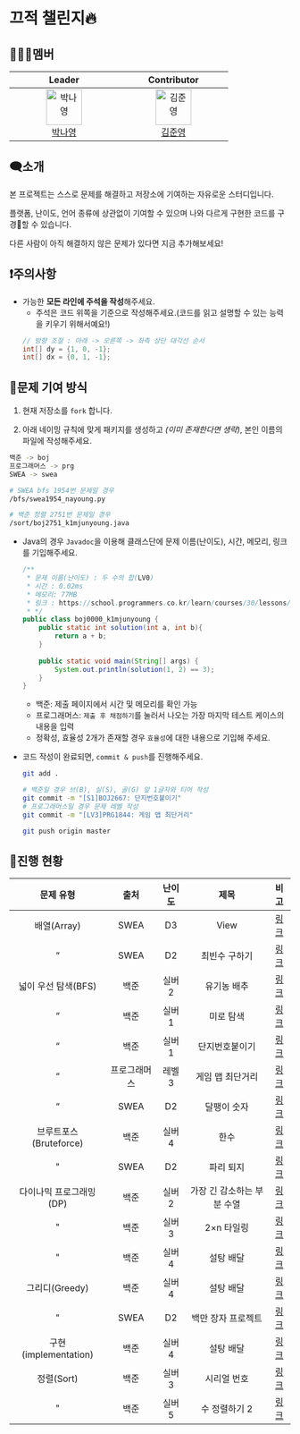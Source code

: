 # 끄적 챌린지🔥

## 🧑‍🤝‍🧑멤버
<table align="center">
  <thead>
    <tr>
      <th align="center" width="180">Leader</th>
      <th align="center" width="180">Contributor</th>
    </tr>
  </thead>
  <tbody>
    <tr>
      <td align="center">
        <a href="https://github.com/nayoung03">
          <img src="https://avatars.githubusercontent.com/u/89790280?v=4" alt="박나영"
          width="64" />
          <br />
          박나영
        </a>
      </td>
      <td align="center">
        <a href="https://github.com/k1mjunyoung">
          <img src="https://avatars.githubusercontent.com/u/74641191?v=4" alt="김준영" width="64" />
          <br />
          김준영
        </a>
      </td>
    </tr>
  </tbody>
</table>

## 🗨️소개

본 프로젝트는 스스로 문제를 해결하고 저장소에 기여하는 자유로운 스터디입니다.

플랫폼, 난이도, 언어 종류에 상관없이 기여할 수 있으며 나와 다르게 구현한 코드를 구경👀할 수 있습니다.

다른 사람이 아직 해결하지 않은 문제가 있다면 지금 추가해보세요!

## ❗주의사항

- 가능한 **모든 라인에 주석을 작성**해주세요.
    - 주석은 코드 위쪽을 기준으로 작성해주세요.(코드를 읽고 설명할 수 있는 능력을 키우기 위해서예요!)
    ```java
    // 방향 조절 : 아래 -> 오른쪽 -> 좌측 상단 대각선 순서
    int[] dy = {1, 0, -1};
    int[] dx = {0, 1, -1};
    ```

## 📁문제 기여 방식

1. 현재 저장소를 `fork` 합니다.

2. 아래 네이밍 규칙에 맞게 패키지를 생성하고 *(이미 존재한다면 생략)*, 본인 이름의 파일에 작성해주세요.

```bash
백준 -> boj
프로그래머스 -> prg
SWEA -> swea

# SWEA bfs 1954번 문제일 경우
/bfs/swea1954_nayoung.py

# 백준 정렬 2751번 문제일 경우
/sort/boj2751_k1mjunyoung.java
```

- Java의 경우 `Javadoc`을 이용해 클래스단에 문제 이름(난이도), 시간, 메모리, 링크를 기입해주세요.

    ```java
    /**
     * 문제 이름(난이도) : 두 수의 합(LV0)
     * 시간 : 0.02ms
     * 메모리: 77MB
     * 링크 : https://school.programmers.co.kr/learn/courses/30/lessons/120802
     * */
    public class boj0000_k1mjunyoung {     
        public static int solution(int a, int b){
            return a + b;
        }
        
        public static void main(String[] args) {
            System.out.println(solution(1, 2) == 3);
        }
    }
    ```
  - 백준: 제출 페이지에서 시간 및 메모리를 확인 가능
  - 프로그래머스: `제출 후 채점하기`를 눌러서 나오는 가장 마지막 테스트 케이스의 내용을 입력
  - 정확성, 효율성 2개가 존재할 경우 `효율성`에 대한 내용으로 기입해 주세요.


- 코드 작성이 완료되면, `commit & push`를 진행해주세요.

    ```bash
    git add .
    
    # 백준일 경우 브(B), 실(S), 골(G) 앞 1글자와 티어 작성
    git commit -m "[S1]BOJ2667: 단지번호붙이기"
    # 프로그래머스일 경우 문제 레벨 작성
    git commit -m "[LV3]PRG1844: 게임 맵 최단거리"
    
    git push origin master
    ```

## 🧾진행 현황
<center>

|       문제 유형        |   출처   | 난이도 |          제목           |                                                                                                                                   비고                                                                                                                                   |
|:------------------:|:------:|:---:|:---------------------:|:----------------------------------------------------------------------------------------------------------------------------------------------------------------------------------------------------------------------------------------------------------------------:|
|     배열(Array)      |  SWEA  | D3  |         View          | [링크](https://swexpertacademy.com/main/code/problem/problemDetail.do?problemLevel=3&contestProbId=AV134DPqAA8CFAYh&categoryId=AV134DPqAA8CFAYh&categoryType=CODE&problemTitle=&orderBy=RECOMMEND_COUNT&selectCodeLang=ALL&select-1=3&pageSize=10&pageIndex=1&&&&&&&&&&) |
|         “          |  SWEA  | D2  |        최빈수 구하기        | [링크](https://swexpertacademy.com/main/code/problem/problemDetail.do?problemLevel=3&contestProbId=AV134DPqAA8CFAYh&categoryId=AV134DPqAA8CFAYh&categoryType=CODE&problemTitle=&orderBy=RECOMMEND_COUNT&selectCodeLang=ALL&select-1=3&pageSize=10&pageIndex=1&&&&&&&&&&) |
|   넓이 우선 탐색(BFS)    |   백준   | 실버2 |        유기농 배추         |                                                                                                               [링크](https://www.acmicpc.net/problem/1012)                                                                                                               |
|         “          |   백준   | 실버1 |         미로 탐색         |                                                                                                               [링크](https://www.acmicpc.net/problem/2178)                                                                                                               |
|         “          |   백준   | 실버1 |        단지번호붙이기        |                                                                                                               [링크](https://www.acmicpc.net/problem/2667)                                                                                                               |
|         “          | 프로그래머스 | 레벨3 |       게임 맵 최단거리       |                                                                                                  [링크](https://school.programmers.co.kr/learn/courses/30/lessons/1844)                                                                                                  |
|         “          |  SWEA  | D2  |        달팽이 숫자         |          [링크](https://swexpertacademy.com/main/code/problem/problemDetail.do?contestProbId=AV5PobmqAPoDFAUq&categoryId=AV5PobmqAPoDFAUq&categoryType=CODE&problemTitle=1954&orderBy=FIRST_REG_DATETIME&selectCodeLang=ALL&select-1=&pageSize=10&pageIndex=1)           |
| 브루트포스(Bruteforce)  |   백준   | 실버4 |          한수           |                                                                                                               [링크](https://www.acmicpc.net/problem/1065)                                                                                                               |
|         "          |  SWEA  | D2  |         파리 퇴지         |                           [링크](https://swexpertacademy.com/main/code/problem/problemList.do?contestProbId=&categoryId=&categoryType=&problemTitle=2001&orderBy=FIRST_REG_DATETIME&selectCodeLang=ALL&select-1=&pageSize=10&pageIndex=1#none)                           |
|   다이나믹 프로그래밍(DP)   |   백준   | 실버2 |    가장 긴 감소하는 부분 수열    |                                                                                                              [링크](https://www.acmicpc.net/problem/11722)                                                                                                               |
|         "          |   백준   | 실버3 |        2×n 타일링        |                                                                                                              [링크](https://www.acmicpc.net/problem/11726)                                                                                                               |
|         "          |   백준   | 실버4 |         설탕 배달         |                                                                                                               [링크](https://www.acmicpc.net/problem/2839)                                                                                                               |
|    그리디(Greedy)     |   백준   | 실버4 |         설탕 배달         |                                                                                                               [링크](https://www.acmicpc.net/problem/2839)                                                                                                               |
|         "          |  SWEA  | D2  |      백만 장자 프로젝트       |          [링크](https://swexpertacademy.com/main/code/problem/problemDetail.do?contestProbId=AV5LrsUaDxcDFAXc&categoryId=AV5LrsUaDxcDFAXc&categoryType=CODE&problemTitle=1859&orderBy=FIRST_REG_DATETIME&selectCodeLang=ALL&select-1=&pageSize=10&pageIndex=1)           |
| 구현(implementation) |   백준   | 실버4 |         설탕 배달         |                                                                                                               [링크](https://www.acmicpc.net/problem/2839)                                                                                                               |
|      정렬(Sort)      |   백준   | 실버3 |         시리얼 번호         |                                                                                                               [링크](https://www.acmicpc.net/problem/1431)                                                                                                               |
|      "      |   백준   | 실버5 |         수 정렬하기 2         |                                                                                                               [링크](https://www.acmicpc.net/problem/2751)                                                                                                               |

</center>